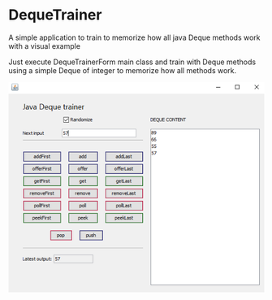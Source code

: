# DequeTrainer
A simple application to train to memorize how all java Deque methods work with a visual example

Just execute DequeTrainerForm main class and train with Deque methods using a simple Deque of integer to memorize how all methods work.

![Alt text](dqTrainer.PNG?raw=true "Example")

